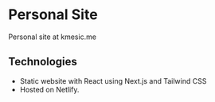 # Personal Site
Personal site at kmesic.me 

## Technologies
- Static website with React using Next.js and Tailwind CSS
- Hosted on Netlify.